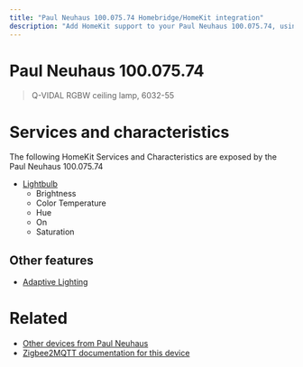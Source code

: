 ```yaml
---
title: "Paul Neuhaus 100.075.74 Homebridge/HomeKit integration"
description: "Add HomeKit support to your Paul Neuhaus 100.075.74, using Homebridge, Zigbee2MQTT and homebridge-z2m."
---
```

<!---
This file has been GENERATED using src/docgen/docgen.ts
DO NOT EDIT THIS FILE MANUALLY!
-->
# Paul Neuhaus 100.075.74
> Q-VIDAL RGBW ceiling lamp, 6032-55


# Services and characteristics
The following HomeKit Services and Characteristics are exposed by
the Paul Neuhaus 100.075.74

* [Lightbulb](../../light.md)
  * Brightness
  * Color Temperature
  * Hue
  * On
  * Saturation


## Other features
* [Adaptive Lighting](../../light.md)


# Related
* [Other devices from Paul Neuhaus](../index.md#paul_neuhaus)
* [Zigbee2MQTT documentation for this device](https://www.zigbee2mqtt.io/devices/100.075.74.html)